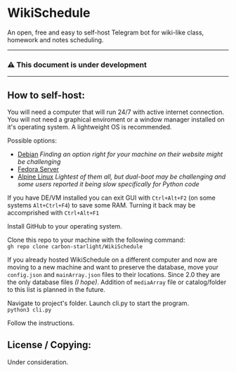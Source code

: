 # WikiSchedule
 An open, free and easy to self-host Telegram bot for wiki-like class, homework and notes scheduling.

-----
### ⚠ This document is under development
-----

## How to self-host:
You will need a computer that will run 24/7 with active internet connection. You will not need a graphical enviroment or a window manager installed on it's operating system. A lightweight OS is recommended.

Possible options:

- [Debian](https://www.debian.org/) *Finding an option right for your machine on their website might be challenging*
- [Fedora Server](https://fedoraproject.org/)
- [Alpine Linux](https://www.alpinelinux.org/) *Lightest of them all, but dual-boot may be challenging and some users reported it being slow specifically for Python code*

If you have DE/VM installed you can exit GUI with `Ctrl+Alt+F2` (on some systems `Alt+Ctrl+F4`) to save some RAM. Turning it back may be accomprished with `Ctrl+Alt+F1`

Install GitHub to your operating system. 

Clone this repo to your machine with the following command:  
`gh repo clone carbon-starlight/WikiSchedule`

If you already hosted WikiSchedule on a different computer and now are moving to a new machine and want to preserve the database, move your `config.json` and `mainArray.json` files to their locations. Since 2.0 they are the only database files _(I hope)_. Addition of `mediaArray` file or catalog/folder to this list is planned in the future.  

Navigate to project's folder. Launch cli.py to start the program.  
`python3 cli.py`

Follow the instructions.

## License / Copying:
Under consideration.
